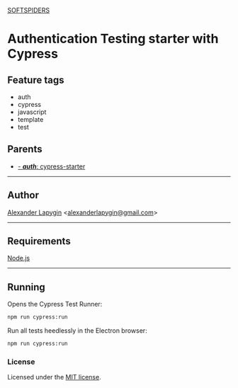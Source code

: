 [SOFTSPIDERS](https://github.com/softspiders/softspiders)

# Authentication Testing starter with Cypress

## Feature tags

- auth
- cypress
- javascript
- template
- test

## Parents

- [- ***auth***: cypress-starter](https://github.com/softspiders/cypress-starter)

---

## Author

[Alexander Lapygin](https://github.com/AlexanderLapygin) <<alexanderlapygin@gmail.com>>

---

## Requirements

[Node.js](https://nodejs.org/en/download/package-manager/)

---

## Running

Opens the Cypress Test Runner:

```sh
npm run cypress:run
```

Run all tests heedlessly in the Electron browser:

```sh
npm run cypress:run
```

### License

Licensed under the [MIT license](./LICENSE).
